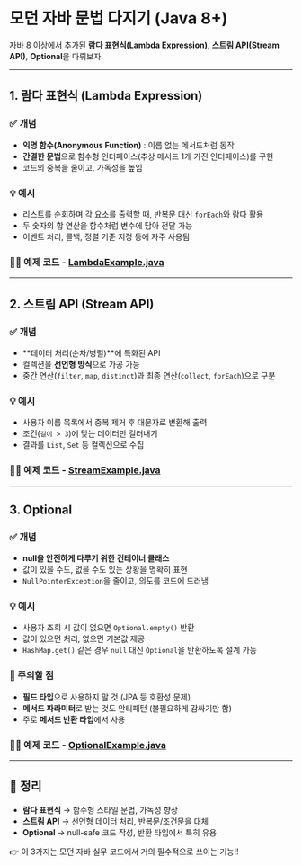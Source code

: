 # 모던 자바 문법 다지기 (Java 8+)

자바 8 이상에서 추가된 **람다 표현식(Lambda Expression)**, **스트림 API(Stream API)**, **Optional**을 다뤄보자.

---

## 1. 람다 표현식 (Lambda Expression)

### ✅ 개념
- **익명 함수(Anonymous Function)** : 이름 없는 메서드처럼 동작
- **간결한 문법**으로 함수형 인터페이스(추상 메서드 1개 가진 인터페이스)를 구현
- 코드의 중복을 줄이고, 가독성을 높임

### 💡 예시
- 리스트를 순회하며 각 요소를 출력할 때, 반복문 대신 `forEach`와 람다 활용
- 두 숫자의 합 연산을 함수처럼 변수에 담아 전달 가능
- 이벤트 처리, 콜백, 정렬 기준 지정 등에 자주 사용됨

### 🧑‍💻 예제 코드 - [LambdaExample.java](../../src/modern_java_syntax_02/LambdaExample.java)

---

## 2. 스트림 API (Stream API)

### ✅ 개념
- **데이터 처리(순차/병렬)**에 특화된 API
- 컬렉션을 **선언형 방식**으로 가공 가능
- 중간 연산(`filter`, `map`, `distinct`)과 최종 연산(`collect`, `forEach`)으로 구분

### 💡 예시
- 사용자 이름 목록에서 중복 제거 후 대문자로 변환해 출력
- 조건(`길이 > 3`)에 맞는 데이터만 걸러내기
- 결과를 `List`, `Set` 등 컬렉션으로 수집

### 🧑‍💻 예제 코드 - [StreamExample.java](../../src/modern_java_syntax_02/StreamExample.java)

---

## 3. Optional

### ✅ 개념
- **null을 안전하게 다루기 위한 컨테이너 클래스**
- 값이 있을 수도, 없을 수도 있는 상황을 명확히 표현
- `NullPointerException`을 줄이고, 의도를 코드에 드러냄

### 💡 예시
- 사용자 조회 시 값이 없으면 `Optional.empty()` 반환
- 값이 있으면 처리, 없으면 기본값 제공
- `HashMap.get()` 같은 경우 `null` 대신 `Optional`을 반환하도록 설계 가능

### 🚨 주의할 점
- **필드 타입**으로 사용하지 말 것 (JPA 등 호환성 문제)
- **메서드 파라미터**로 받는 것도 안티패턴 (불필요하게 감싸기만 함)
- 주로 **메서드 반환 타입**에서 사용

### 🧑‍💻 예제 코드 - [OptionalExample.java](../../src/modern_java_syntax_02/OptionalExample.java)

---

## 📌 정리
- **람다 표현식** → 함수형 스타일 문법, 가독성 향상
- **스트림 API** → 선언형 데이터 처리, 반복문/조건문을 대체
- **Optional** → null-safe 코드 작성, 반환 타입에서 특히 유용

👉 이 3가지는 모던 자바 실무 코드에서 거의 필수적으로 쓰이는 기능!!
